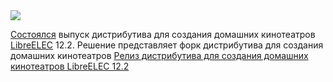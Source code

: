 <!--2025-08-17 03:36:42-->
<div class="yb">
  <div class="rss habr"><img src="https://habrastorage.org/getpro/habr/upload_files/dd7/18f/e38/dd718fe38c06856ebd10e34350d63f4e.png" /><p><a href="https://libreelec.tv/2025/08/15/libreelec-omega-12-2-0/" rel="noopener noreferrer nofollow">Состоялся</a> выпуск дистрибутива для создания домашних кинотеатров <a href="https://libreelec.tv/" rel="noopener noreferrer nofollow">LibreELEC</a> 12.2. Решение представляет форк дистрибутива для создания домашних кинотеатров <a href="http://openelec.tv/"... <p class="titl"><a href="https://habr.com/ru/news/937804/?utm_source=habrahabr&utm_medium=rss&utm_campaign=937804">Релиз дистрибутива для создания домашних кинотеатров LibreELEC 12.2</a></p></div>
</div>
